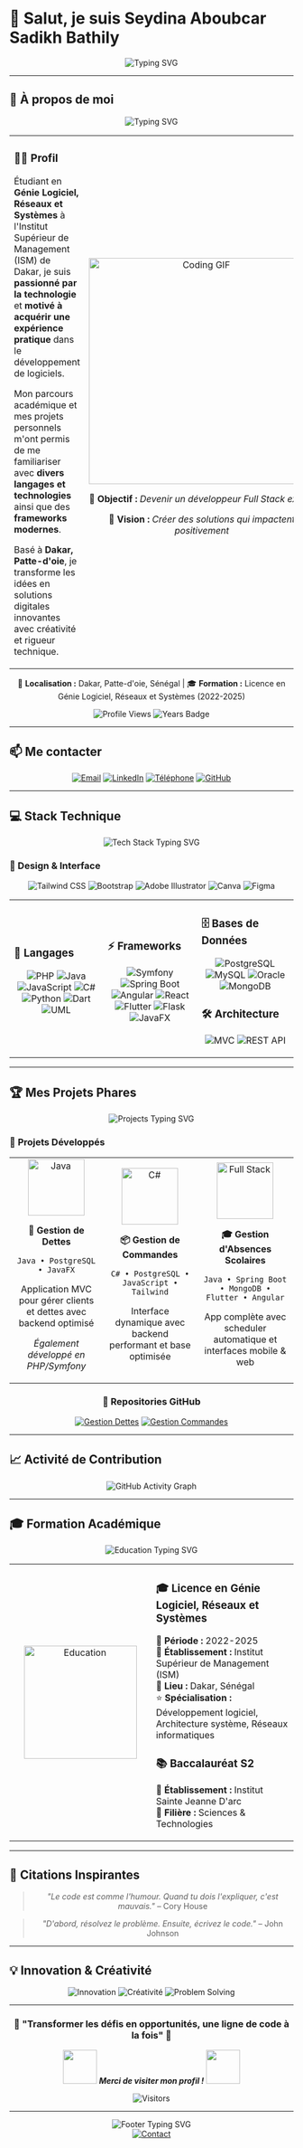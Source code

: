 # 👋 Salut, je suis **Seydina Aboubcar Sadikh Bathily** 

<div align="center">
  
![Typing SVG](https://readme-typing-svg.herokuapp.com?font=Fira+Code&size=30&duration=3000&pause=1000&color=2196F3&center=true&vCenter=true&width=600&lines=Développeur+Full+Stack;Architecte+Logiciel;Passionné+de+Technologies;Créateur+d'Expériences+Digitales)

</div>

---

## 🚀 **À propos de moi**

<div align="center">
  <img src="https://readme-typing-svg.herokuapp.com?font=Fira+Code&size=22&duration=3000&pause=1000&color=00D4FF&center=true&vCenter=true&width=800&lines=Passionné+par+la+technologie+%26+l'innovation;Étudiant+en+Génie+Logiciel+%40+ISM+Dakar;Motivé+à+acquérir+une+expérience+pratique;Développeur+Full+Stack+en+devenir" alt="Typing SVG" />
</div>

<table align="center">
<tr>
<td width="50%">

### 👨‍💻 **Profil**
Étudiant en **Génie Logiciel, Réseaux et Systèmes** à l'Institut Supérieur de Management (ISM) de Dakar, je suis **passionné par la technologie** et **motivé à acquérir une expérience pratique** dans le développement de logiciels. 

Mon parcours académique et mes projets personnels m'ont permis de me familiariser avec **divers langages et technologies** ainsi que des **frameworks modernes**. 

Basé à **Dakar, Patte-d'oie**, je transforme les idées en solutions digitales innovantes avec créativité et rigueur technique.

</td>
<td width="50%">

<div align="center">
  <img src="https://media.giphy.com/media/L1R1tvI9svkIWwpVYr/giphy.gif" width="400" alt="Coding GIF"/>
  
  **🎯 Objectif :** *Devenir un développeur Full Stack expert*
  
  **🌟 Vision :** *Créer des solutions qui impactent positivement*
  
</div>

</td>
</tr>
</table>

<div align="center">

📍 **Localisation :** Dakar, Patte-d'oie, Sénégal | 🎓 **Formation :** Licence en Génie Logiciel, Réseaux et Systèmes (2022-2025)

![Profile Views](https://komarev.com/ghpvc/?username=Bouba6&color=blueviolet&style=for-the-badge)
![Years Badge](https://badges.pufler.dev/years/Bouba6?style=for-the-badge&color=blue&logo=github)

</div>

---

## 📫 **Me contacter**

<div align="center">

[![Email](https://img.shields.io/badge/-D14836?style=for-the-badge&logo=gmail&logoColor=white)](mailto:seydinaaboubacarsadikhbathily@gmail.com)
[![LinkedIn](https://img.shields.io/badge/-0077B5?style=for-the-badge&logo=linkedin&logoColor=white)](https://www.linkedin.com/in/aboubacar-sadikhbathily-7a7007325/)
[![Téléphone](https://img.shields.io/badge/-25D366?style=for-the-badge&logo=whatsapp&logoColor=white)](tel:+221788930107)
[![GitHub](https://img.shields.io/badge/-181717?style=for-the-badge&logo=github&logoColor=white)](https://github.com/Bouba6)

</div>

---


## 💻 **Stack Technique**

<div align="center">
  <img src="https://readme-typing-svg.herokuapp.com?font=Fira+Code&size=20&duration=2500&pause=1000&color=4ECDC4&center=true&vCenter=true&width=500&lines=Technologies+maîtrisées;Stack+moderne+%26+performante" alt="Tech Stack Typing SVG" />
</div>

### **🎨 Design & Interface**
<div align="center">

![Tailwind CSS](https://img.shields.io/badge/Tailwind_CSS-38B2AC?style=for-the-badge&logo=tailwind-css&logoColor=white)
![Bootstrap](https://img.shields.io/badge/Bootstrap-563D7C?style=for-the-badge&logo=bootstrap&logoColor=white)
![Adobe Illustrator](https://img.shields.io/badge/Adobe%20Illustrator-FF9A00?style=for-the-badge&logo=adobe%20illustrator&logoColor=white)
![Canva](https://img.shields.io/badge/Canva-%2300C4CC.svg?style=for-the-badge&logo=Canva&logoColor=white)
![Figma](https://img.shields.io/badge/Figma-F24E1E?style=for-the-badge&logo=figma&logoColor=white)

</div>

<table>
<tr>
<td width="33%">

### **🚀 Langages**
<div align="center">

![PHP](https://img.shields.io/badge/PHP-777BB4?style=for-the-badge&logo=php&logoColor=white)
![Java](https://img.shields.io/badge/Java-ED8B00?style=for-the-badge&logo=openjdk&logoColor=white)
![JavaScript](https://img.shields.io/badge/JavaScript-F7DF1E?style=for-the-badge&logo=javascript&logoColor=black)
![C#](https://img.shields.io/badge/C%23-239120?style=for-the-badge&logo=csharp&logoColor=white)
![Python](https://img.shields.io/badge/Python-3776AB?style=for-the-badge&logo=python&logoColor=white)
![Dart](https://img.shields.io/badge/Dart-0175C2?style=for-the-badge&logo=dart&logoColor=white)
![UML](https://img.shields.io/badge/UML-02569B?style=for-the-badge&logo=uml&logoColor=white)

</div>

</td>
<td width="33%">

### **⚡ Frameworks**
<div align="center">

![Symfony](https://img.shields.io/badge/Symfony-000000?style=for-the-badge&logo=symfony&logoColor=white)
![Spring Boot](https://img.shields.io/badge/Spring_Boot-6DB33F?style=for-the-badge&logo=spring-boot&logoColor=white)
![Angular](https://img.shields.io/badge/Angular-DD0031?style=for-the-badge&logo=angular&logoColor=white)
![React](https://img.shields.io/badge/React-20232A?style=for-the-badge&logo=react&logoColor=61DAFB)
![Flutter](https://img.shields.io/badge/Flutter-02569B?style=for-the-badge&logo=flutter&logoColor=white)
![Flask](https://img.shields.io/badge/Flask-000000?style=for-the-badge&logo=flask&logoColor=white)
![JavaFX](https://img.shields.io/badge/JavaFX-ED8B00?style=for-the-badge&logo=openjdk&logoColor=white)

</div>

</td>
<td width="34%">

### **🗄️ Bases de Données**
<div align="center">

![PostgreSQL](https://img.shields.io/badge/PostgreSQL-316192?style=for-the-badge&logo=postgresql&logoColor=white)
![MySQL](https://img.shields.io/badge/MySQL-4479A1?style=for-the-badge&logo=mysql&logoColor=white)
![Oracle](https://img.shields.io/badge/Oracle-F80000?style=for-the-badge&logo=oracle&logoColor=white)
![MongoDB](https://img.shields.io/badge/MongoDB-4EA94B?style=for-the-badge&logo=mongodb&logoColor=white)

</div>

### **🛠️ Architecture**
<div align="center">

![MVC](https://img.shields.io/badge/MVC-FF6B6B?style=for-the-badge)
![REST API](https://img.shields.io/badge/REST_API-4ECDC4?style=for-the-badge)

</div>

</td>
</tr>
</table>

---

## 🏆 **Mes Projets Phares**

<div align="center">
  <img src="https://readme-typing-svg.herokuapp.com?font=Fira+Code&size=18&duration=2000&pause=500&color=FF6B6B&center=true&vCenter=true&width=600&lines=Mes+réalisations+techniques;Projets+académiques+%26+personnels;Innovation+%26+créativité" alt="Projects Typing SVG" />
</div>

### 💼 **Projets Développés**

<table>
<tr>
<td width="33%">

<div align="center">
  <img src="" width="100" alt="Java"/>
  
  **🏦 Gestion de Dettes**
  
  `Java • PostgreSQL • JavaFX`
  
  Application MVC pour gérer clients et dettes avec backend optimisé
  
  *Également développé en PHP/Symfony*
  
</div>

</td>
<td width="33%">

<div align="center">
  <img src="" width="100" alt="C#"/>
  
  **📦 Gestion de Commandes**
  
  `C# • PostgreSQL • JavaScript • Tailwind`
  
  Interface dynamique avec backend performant et base optimisée
  
</div>

</td>
<td width="34%">

<div align="center">
  <img src="" width="100" alt="Full Stack"/>
  
  **🎓 Gestion d'Absences Scolaires**
  
  `Java • Spring Boot • MongoDB • Flutter • Angular`
  
  App complète avec scheduler automatique et interfaces mobile & web
  
</div>

</td>
</tr>
</table>

<div align="center">

### 🌟 **Repositories GitHub**

[![Gestion Dettes](https://github-readme-stats.vercel.app/api/pin/?username=Bouba6&repo=gestion-dettes-java&theme=radical)](https://github.com/Bouba6/gestion-dettes-java)
[![Gestion Commandes](https://github-readme-stats.vercel.app/api/pin/?username=Bouba6&repo=gestion-commandes-csharp&theme=radical)](https://github.com/Bouba6/gestion-commandes-csharp)

</div>

----

## 📈 **Activité de Contribution**

<div align="center">

![GitHub Activity Graph](https://github-readme-activity-graph.vercel.app/graph?username=Bouba6&theme=redical&hide_border=true)

</div>

---

## 🎓 **Formation Académique**

<div align="center">
  <img src="https://readme-typing-svg.herokuapp.com?font=Fira+Code&size=18&duration=2000&pause=1000&color=9C27B0&center=true&vCenter=true&width=400&lines=Mon+parcours+académique;Formation+%26+apprentissage" alt="Education Typing SVG" />
</div>

<table align="center">
<tr>
<td width="50%">

<div align="center">
  <img src="https://media.giphy.com/media/WUlplcMpOCEmTGBtBW/giphy.gif" width="200" alt="Education"/>
</div>

</td>
<td width="50%">

### 🎓 **Licence en Génie Logiciel, Réseaux et Systèmes**
📅 **Période :** 2022-2025  
🏫 **Établissement :** Institut Supérieur de Management (ISM)  
📍 **Lieu :** Dakar, Sénégal  
⭐ **Spécialisation :** Développement logiciel, Architecture système, Réseaux informatiques

### 📚 **Baccalauréat S2**
🏫 **Établissement :** Institut Sainte Jeanne D'arc  
🎯 **Filière :** Sciences & Technologies

</td>
</tr>
</table>

---

## 🌟 **Citations Inspirantes**

<div align="center">

> *"Le code est comme l'humour. Quand tu dois l'expliquer, c'est mauvais."* – Cory House

> *"D'abord, résolvez le problème. Ensuite, écrivez le code."* – John Johnson

</div>

---
## 💡 **Innovation & Créativité**

<div align="center">

![Innovation](https://img.shields.io/badge/Innovation-100%25-FF6B6B?style=for-the-badge)
![Créativité](https://img.shields.io/badge/Créativité-∞-4ECDC4?style=for-the-badge)
![Problem Solving](https://img.shields.io/badge/Problem_Solving-Expert-45B7D1?style=for-the-badge)

</div>

---

<div align="center">

<div align="center">

### 🌟 **"Transformer les défis en opportunités, une ligne de code à la fois"** 🌟

<img src="https://media.giphy.com/media/LnQjpWaON8nhr21vNW/giphy.gif" width="60"> <em><b>Merci de visiter mon profil !</b></em> <img src="https://media.giphy.com/media/LnQjpWaON8nhr21vNW/giphy.gif" width="60">

![Visitors](https://api.visitorbadge.io/api/visitors?path=https%3A%2F%2Fgithub.com%2FBouba6&label=Visiteurs&countColor=%23263759&style=plastic)

---

<img src="https://readme-typing-svg.herokuapp.com?font=Fira+Code&size=16&duration=3000&pause=1000&color=FF6B6B&center=true&vCenter=true&width=600&lines=N'hésitez+pas+à+explorer+mes+repositories;Contactez-moi+pour+toute+collaboration;Ensemble%2C+créons+l'avenir+numérique+!" alt="Footer Typing SVG" />

<div align="center">
  <a href="mailto:seydinaaboubacarsadikhbathily@gmail.com">
    <img src="https://img.shields.io/badge/💌-Envoyez%20moi%20un%20message-FF6B6B?style=for-the-badge&logoColor=white" alt="Contact"/>
  </a>
</div>

</div>
